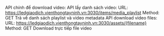 API chính để download video:
API lấy danh sách video:
URL: https://ledgiaodich.vienthongtayninh.vn:3030/items/media_playlist
Method: GET
Trả về danh sách playlist và video metadata
API download video files:
URL: https://ledgiaodich.vienthongtayninh.vn:3030/assets/{filename}
Method: GET
Download trực tiếp file video